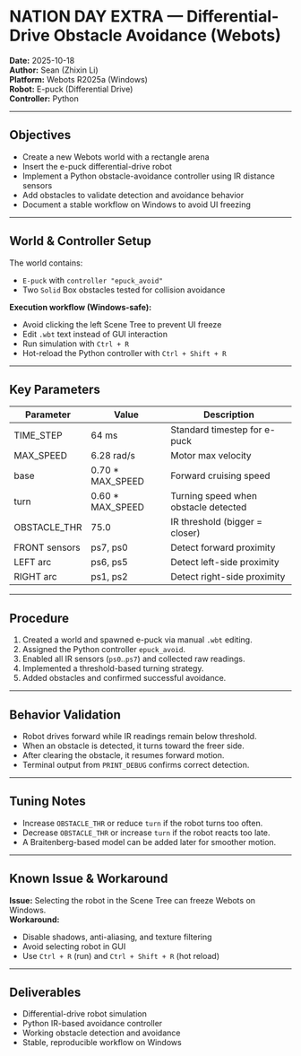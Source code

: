 # NATION DAY EXTRA — Differential-Drive Obstacle Avoidance (Webots)

**Date:** 2025-10-18  
**Author:** Sean (Zhixin Li)  
**Platform:** Webots R2025a (Windows)  
**Robot:** E-puck (Differential Drive)  
**Controller:** Python

---

## Objectives

- Create a new Webots world with a rectangle arena
- Insert the e-puck differential-drive robot
- Implement a Python obstacle-avoidance controller using IR distance sensors
- Add obstacles to validate detection and avoidance behavior
- Document a stable workflow on Windows to avoid UI freezing

---

## World & Controller Setup

The world contains:
- `E-puck` with `controller "epuck_avoid"`
- Two `Solid` Box obstacles tested for collision avoidance

**Execution workflow (Windows-safe):**
- Avoid clicking the left Scene Tree to prevent UI freeze
- Edit `.wbt` text instead of GUI interaction
- Run simulation with `Ctrl + R`
- Hot-reload the Python controller with `Ctrl + Shift + R`

---

## Key Parameters

| Parameter | Value | Description |
|-----------|--------|-------------|
| TIME_STEP | 64 ms | Standard timestep for e-puck |
| MAX_SPEED | 6.28 rad/s | Motor max velocity |
| base | 0.70 * MAX_SPEED | Forward cruising speed |
| turn | 0.60 * MAX_SPEED | Turning speed when obstacle detected |
| OBSTACLE_THR | 75.0 | IR threshold (bigger = closer) |
| FRONT sensors | ps7, ps0 | Detect forward proximity |
| LEFT arc | ps6, ps5 | Detect left-side proximity |
| RIGHT arc | ps1, ps2 | Detect right-side proximity |

---

## Procedure

1. Created a world and spawned e-puck via manual `.wbt` editing.
2. Assigned the Python controller `epuck_avoid`.
3. Enabled all IR sensors (`ps0`..`ps7`) and collected raw readings.
4. Implemented a threshold-based turning strategy.
5. Added obstacles and confirmed successful avoidance.

---

## Behavior Validation

- Robot drives forward while IR readings remain below threshold.
- When an obstacle is detected, it turns toward the freer side.
- After clearing the obstacle, it resumes forward motion.
- Terminal output from `PRINT_DEBUG` confirms correct detection.

---

## Tuning Notes

- Increase `OBSTACLE_THR` or reduce `turn` if the robot turns too often.
- Decrease `OBSTACLE_THR` or increase `turn` if the robot reacts too late.
- A Braitenberg-based model can be added later for smoother motion.

---

## Known Issue & Workaround

**Issue:** Selecting the robot in the Scene Tree can freeze Webots on Windows.  
**Workaround:**  
- Disable shadows, anti-aliasing, and texture filtering  
- Avoid selecting robot in GUI  
- Use `Ctrl + R` (run) and `Ctrl + Shift + R` (hot reload)

---

## Deliverables

- Differential-drive robot simulation
- Python IR-based avoidance controller
- Working obstacle detection and avoidance
- Stable, reproducible workflow on Windows
